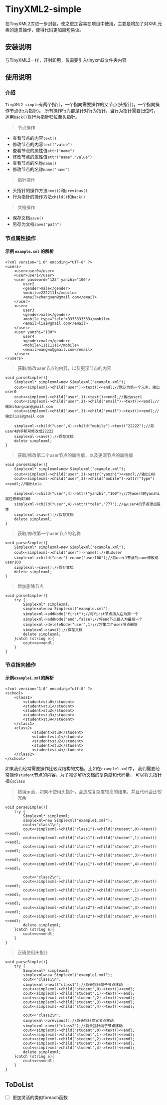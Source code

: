 # TinyXML2-simple
在TinyXML2库进一步封装，使之更加容易在项目中使用，主要是增加了对XML元素的连贯操作，使得代码更加简短易读。
## 安装说明
与TinyXML2一样，开封即用，仅需要引入tinyxml2文件夹内容
## 使用说明
### 介绍
`TinyXML2-simple`有两个指针，一个指向需要操作的父节点(头指针)，一个指向操作节点(行为指针)。
所有操作行为都是针对行为指针，当行为指针需要归位时，运用`back()`将行为指针归位至头指针。
> 节点操作
+ 查看节点的内容`text()`
+ 修改节点的内容`text("value")`
+ 查看节点的属性值`attr("name")`
+ 修改节点的属性值`attr("name","value")`
+ 查看节点的名称`name()`
+ 修改节点的名称`name("name")`
> 指针操作
+ 头指针的操作方法`next()`和`previous()`
+ 行为指针的操作方法`child()`和`back()`
> 文档操作
+ 保存文档`save()`
+ 另存为文档`save("path")`

### 节点属性操作
#### 示例 `example.xml` 的解析
```
<?xml version="1.0" encoding="UTF-8" ?>
<users>
    <user>user0</user>
    <user>user1</user>
    <user password="123" yanzhi="100">
        user2
        <gender>male</gender>
        <mobile>2222111</mobile>
        <email>zhangsan@gmail.com</email>
    </user>
    <user>
        user3
        <gender>male</gender>
        <mobile type="tele">3333333333</mobile>
        <email>lisi@gmail.com</email>
    </user>
    <user yanzhi="100">
        user4
        <gender>male</gender>
        <mobile>11111111</mobile>
        <email>wangwu@gmail.com</email>
    </user>
</users>
```
> 获取/修改user节点的内容，以及更深节点的内容
```
void parseSimple(){
    Simplexml* simplexml=new Simplexml("example.xml");
    cout<<simplexml->child("user")->text()<<endl;//默认为第一个元素，输出user0
    cout<<simplexml->child("user",1)->text()<<endl;//输出user1
    cout<<simplexml->child("user",2)->child("email")->text()<<endl;//输出zhangsan@gmail.com
    cout<<simplexml->child("user",3)->child("email")->text()<<endl;//输出lisi@gmail.com
    
    simplexml->child("user",4)->child("mobile")->text("22222");//将user4的手机号修改成22222
    simplexml->save();//保存文档
    delete simplexml;
}
```
> 获取/修改第二个user节点的属性值，以及更深节点的属性值
```
void parseSimple(){
    Simplexml* simplexml=new Simplexml("example.xml");
    cout<<simplexml->child("user",2)->attr("yanzhi")<<endl;//输出100
    cout<<simplexml->child("user",3)->child("mobile")->attr("type")<<endl;//输出tele

    simplexml->child("user",4)->attr("yanzhi","100");//将user4的yanzhi属性修改成100
    simplexml->child("user",4)->attr("tele","777");//在user4的节点添加属性
    simplexml->save();//保存文档
    delete simplexml;
}
```
> 获取/修改第一个user节点的名称
```
void parseSimple(){
    Simplexml* simplexml=new Simplexml("example.xml");
    cout<<simplexml->child("user")->name();//输出user
    simplexml->child("user")->name("user100");//将user1节点的name修改成user100
    simplexml->save();//保存文档
    delete simplexml;
}
```
> 增加删除节点
```
void parseSimple(){
    try {
        Simplexml* simplexml;
        simplexml=new Simplexml("example.xml");
        simplexml->addNode("first");//将first节点插入在为第一个
        simplexml->addNode("end",false);//将end节点插入为最后一个
        simplexml->deleteNode("user",1);//将第二个user节点删除
        simplexml->save();//保存文档
        delete simplexml;
    }catch (string e){
        cout<<e<<endl;
    }
}
```
### 节点指向操作
#### 示例`example1.xml`的解析
```
<?xml version="1.0" encoding="utf-8" ?>
<school>
    <class1>
        <student>stu0</student>
        <student>stu1</student>
        <student>stu2</student>
        <student>stu3</student>
        <student>stu4</student>
    </class1>
    <class2>
            <student>stu0</student>
            <student>stu1</student>
            <student>stu2</student>
            <student>stu3</student>
            <student>stu4</student>
    </class2>
</school>
```
如果我们经常需要操作比较深结构的文档，比如在`example1.xml`中，
我们需要经常操作`student`节点的内容，为了减少解析文档的复杂度和代码量，
可以将头指针指向`class`
> 错误示范，如果不使用头指针，会造成复杂度较高的结果，并且代码会比较冗余
```
void parseSimple(){
    try {
        Simplexml* simplexml;
        simplexml=new Simplexml("example1.xml");
        cout<<"class1\n";
        cout<<simplexml->child("class1")->child("student",0)->text()<<endl;
        cout<<simplexml->child("class1")->child("student",1)->text()<<endl;
        cout<<simplexml->child("class1")->child("student",2)->text()<<endl;
        cout<<simplexml->child("class1")->child("student",3)->text()<<endl;
        cout<<simplexml->child("class1")->child("student",4)->text()<<endl;

        cout<<"class2\n";
        cout<<simplexml->child("class2")->child("student",0)->text()<<endl;
        cout<<simplexml->child("class2")->child("student",1)->text()<<endl;
        cout<<simplexml->child("class2")->child("student",2)->text()<<endl;
        cout<<simplexml->child("class2")->child("student",3)->text()<<endl;
        cout<<simplexml->child("class2")->child("student",4)->text()<<endl;
        delete simplexml;
    }catch (string e){
        cout<<e<<endl;
    }
}
```
> 正确使用头指针
```
void parseSimple(){
    try {
        Simplexml* simplexml;
        simplexml=new Simplexml("example1.xml");
        cout<<"class1\n";
        simplexml->next("class1");//将头指针向子节点移动
        cout<<simplexml->child("student",0)->text()<<endl;
        cout<<simplexml->child("student",1)->text()<<endl;
        cout<<simplexml->child("student",2)->text()<<endl;
        cout<<simplexml->child("student",3)->text()<<endl;
        cout<<simplexml->child("student",4)->text()<<endl;

        cout<<"class2\n";
        simplexml->previous();//将头指针向父节点移动
        simplexml->next("class2");//将头指针向子节点移动
        cout<<simplexml->child("student",0)->text()<<endl;
        cout<<simplexml->child("student",1)->text()<<endl;
        cout<<simplexml->child("student",2)->text()<<endl;
        cout<<simplexml->child("student",3)->text()<<endl;
        cout<<simplexml->child("student",4)->text()<<endl;
        delete simplexml;
    }catch (string e){
        cout<<e<<endl;
    }
}
```

## ToDoList
- [ ] 更加灵活的类似foreach函数